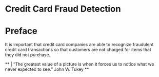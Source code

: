 # Credit Card Fraud Detection
# Preface 
It is important that credit card companies are able to recognize fraudulent credit card  transactions so that customers are not charged for items that they did not purchase.  

** | “The greatest value of a picture is when it forces us to notice what we never expected to  see.” John W. Tukey **
